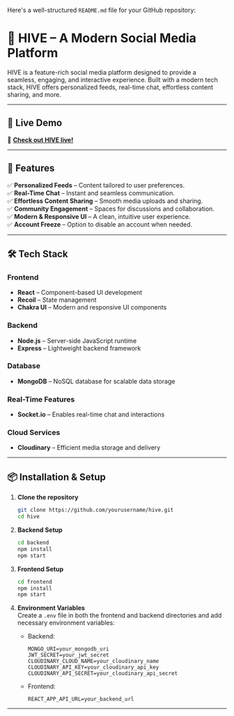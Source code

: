 Here's a well-structured `README.md` file for your GitHub repository:  

# 🚀 HIVE – A Modern Social Media Platform  

HIVE is a feature-rich social media platform designed to provide a seamless, engaging, and interactive experience. Built with a modern tech stack, HIVE offers personalized feeds, real-time chat, effortless content sharing, and more.  

---

## 🎉 Live Demo  
🔗 **[Check out HIVE live!](https://hive-mt2l.onrender.com)**

---

## 🔹 Features  

✅ **Personalized Feeds** – Content tailored to user preferences.  
✅ **Real-Time Chat** – Instant and seamless communication.  
✅ **Effortless Content Sharing** – Smooth media uploads and sharing.  
✅ **Community Engagement** – Spaces for discussions and collaboration.  
✅ **Modern & Responsive UI** – A clean, intuitive user experience.  
✅ **Account Freeze** – Option to disable an account when needed.  

---

## 🛠 Tech Stack  

### **Frontend**  
- **React** – Component-based UI development  
- **Recoil** – State management  
- **Chakra UI** – Modern and responsive UI components  

### **Backend**  
- **Node.js** – Server-side JavaScript runtime  
- **Express** – Lightweight backend framework  

### **Database**  
- **MongoDB** – NoSQL database for scalable data storage  

### **Real-Time Features**  
- **Socket.io** – Enables real-time chat and interactions  

### **Cloud Services**  
- **Cloudinary** – Efficient media storage and delivery  

---

## 📦 Installation & Setup  

1. **Clone the repository**  
   ```bash
   git clone https://github.com/yourusername/hive.git
   cd hive

2. **Backend Setup**  
   ```bash
   cd backend
   npm install
   npm start
   ```

3. **Frontend Setup**  
   ```bash
   cd frontend
   npm install
   npm start
   ```

4. **Environment Variables**  
   Create a `.env` file in both the frontend and backend directories and add necessary environment variables:  
   - Backend:  
     ```
     MONGO_URI=your_mongodb_uri
     JWT_SECRET=your_jwt_secret
     CLOUDINARY_CLOUD_NAME=your_cloudinary_name
     CLOUDINARY_API_KEY=your_cloudinary_api_key
     CLOUDINARY_API_SECRET=your_cloudinary_api_secret
     ```

   - Frontend:  
     ```
     REACT_APP_API_URL=your_backend_url
     ```

---
